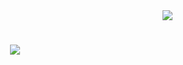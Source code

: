 <div align="right">
<a href="https://visitorbadge.io/status?path=the-7g-girl%2Fthe-7g-girl">
<img src="https://api.visitorbadge.io/api/visitors?path=the-7g-girl%2Fthe-7g-girl&label=VISITOR&countColor=%230067b8" /></a>
</div>
<h1 align="center">
    <img src="https://readme-typing-svg.herokuapp.com/?font=Righteous&size=35&center=true&vCenter=true&width=500&height=70&duration=4000&lines=Hi+There!+👋;+I'm+Sharvani!;" />
</h1>
